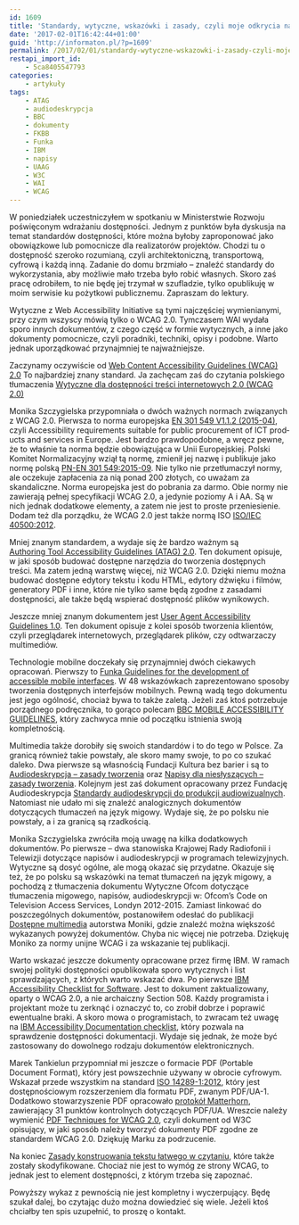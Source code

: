 ```yaml
---
id: 1609
title: 'Standardy, wytyczne, wskazówki i zasady, czyli moje odkrycia na potrzeby wydawania środków unijnych.'
date: '2017-02-01T16:42:44+01:00'
guid: 'http://informaton.pl/?p=1609'
permalink: /2017/02/01/standardy-wytyczne-wskazowki-i-zasady-czyli-moje-odkrycia-na-potrzeby-wydawania-srodkow-unijnych/
restapi_import_id:
    - 5ca8405547793
categories:
    - artykuły
tags:
    - ATAG
    - audiodeskrypcja
    - BBC
    - dokumenty
    - FKBB
    - Funka
    - IBM
    - napisy
    - UAAG
    - W3C
    - WAI
    - WCAG
---
```


W poniedziałek uczestniczyłem w spotkaniu w Ministerstwie Rozwoju poświęconym wdrażaniu dostępności. Jednym z punktów była dyskusja na temat standardów dostępności, które można byłoby zaproponować jako obowiązkowe lub pomocnicze dla realizatorów projektów. Chodzi tu o dostępność szeroko rozumianą, czyli architektoniczną, transportową, cyfrową i każdą inną. Zadanie do domu brzmiało – znaleźć standardy do wykorzystania, aby możliwie mało trzeba było robić własnych. Skoro zaś pracę odrobiłem, to nie będę jej trzymał w szufladzie, tylko opublikuję w moim serwisie ku pożytkowi publicznemu. Zapraszam do lektury.

Wytyczne z Web Accessibility Initiative są tymi najczęściej wymienianymi, przy czym wszyscy mówią tylko o WCAG 2.0. Tymczasem WAI wydała sporo innych dokumentów, z czego część w formie wytycznych, a inne jako dokumenty pomocnicze, czyli poradniki, techniki, opisy i podobne. Warto jednak uporządkować przynajmniej te najważniejsze.

Zaczynamy oczywiście od [Web Content Accessibility Guidelines (WCAG) 2.0](http://www.w3.org/TR/WCAG20/) To najbardziej znany standard. Ja zachęcam zaś do czytania polskiego tłumaczenia [Wytyczne dla dostępności treści internetowych 2.0 (WCAG 2.0)](http://fdc.org.pl/wcag2/)

Monika Szczygielska przypomniała o dwóch ważnych normach związanych z WCAG 2.0. Pierwsza to norma europejska [EN 301 549 V1.1.2 (2015-04)](http://www.etsi.org/deliver/etsi_en/301500_301599/301549/01.01.02_60/en_301549v010102p.pdf), czyli <span lang="en">Accessibility requirements suitable for public procurement of ICT products and services in Europe</span>. Jest bardzo prawdopodobne, a wręcz pewne, że to właśnie ta norma będzie obowiązująca w Unii Europejskiej. Polski Komitet Normalizacyjny wziął tą normę, zmienił jej nazwę i publikuje jako normę polską [PN-EN 301 549:2015-09](http://sklep.pkn.pl/pn-en-301-549-2015-09e.html?options=cart). Nie tylko nie przetłumaczył normy, ale oczekuje zapłacenia za nią ponad 200 złotych, co uważam za skandaliczne. Norma europejska jest do pobrania za darmo. Obie normy nie zawierają pełnej specyfikacji WCAG 2.0, a jedynie poziomy A i AA. Są w nich jednak dodatkowe elementy, a zatem nie jest to proste przeniesienie. Dodam też dla porządku, że WCAG 2.0 jest także normą ISO [ISO/IEC 40500:2012](http://www.iso.org/iso/iso_catalogue/catalogue_tc/catalogue_detail.htm?csnumber=58625).

Mniej znanym standardem, a wydaje się że bardzo ważnym są  
[Authoring Tool Accessibility Guidelines (ATAG) 2.0](https://www.w3.org/TR/ATAG20/). Ten dokument opisuje, w jaki sposób budować dostępne narzędzia do tworzenia dostępnych treści. Ma zatem jedną warstwę więcej, niż WCAG 2.0. Dzięki niemu można budować dostępne edytory tekstu i kodu HTML, edytory dźwięku i filmów, generatory PDF i inne, które nie tylko same będą zgodne z zasadami dostępności, ale także będą wspierać dostępność plików wynikowych.

Jeszcze mniej znanym dokumentem jest [User Agent Accessibility Guidelines 1.0](https://www.w3.org/TR/UAAG10/). Ten dokument opisuje z kolei sposób tworzenia klientów, czyli przeglądarek internetowych, przeglądarek plików, czy odtwarzaczy multimediów.

Technologie mobilne doczekały się przynajmniej dwóch ciekawych opracowań. Pierwszy to [Funka Guidelines for the development of accessible mobile interfaces](http://www.funka.com/contentassets/5f0cb573b62f4bfaaa7eeed6151336b5/guidelines_for_the_development_of_accessible_mobile_interfaces.pdf). W 48 wskazówkach zaprezentowano sposoby tworzenia dostępnych interfejsów mobilnych. Pewną wadą tego dokumentu jest jego ogólność, chociaż bywa to także zaletą. Jeżeli zaś ktoś potrzebuje porządnego podręcznika, to gorąco polecam [BBC MOBILE ACCESSIBILITY GUIDELINES](http://www.bbc.co.uk/guidelines/futuremedia/accessibility/mobile), który zachwyca mnie od początku istnienia swoją kompletnością.

Multimedia także dorobiły się swoich standardów i to do tego w Polsce. Za granicą również takie powstały, ale skoro mamy swoje, to po co szukać daleko. Dwa pierwsze są własnością Fundacji Kultura bez barier i są to [Audiodeskrypcja – zasady tworzenia](http://dzieciom.pl/wp-content/uploads/2012/09/Audiodeskrypcja-zasady-tworzenia.pdf) oraz [Napisy dla niesłyszących – zasady tworzenia](http://dzieciom.pl/wp-content/uploads/2012/09/Napisy-dla-nieslyszacych-zasady-tworzenia.pdf). Kolejnym jest zaś dokument opracowany przez Fundację Audiodeskrypcja [Standardy audiodeskrypcji do produkcji audiowizualnych](http://www.audiodeskrypcja.org.pl/standardy-tworzenia-audiodeskrypcji/do-produkcji-audiowizualnych.html). Natomiast nie udało mi się znaleźć analogicznych dokumentów dotyczących tłumaczeń na język migowy. Wydaje się, że po polsku nie powstały, a i za granicą są rzadkością.

Monika Szczygielska zwróciła moją uwagę na kilka dodatkowych dokumentów. Po pierwsze – dwa stanowiska Krajowej Rady Radiofonii i Telewizji dotyczące napisów i audiodeskrypcji w programach telewizyjnych. Wytyczne są dosyć ogólne, ale mogą okazać się przydatne. Okazuje się też, że po polsku są wskazówki na temat tłumaczeń na język migowy, a pochodzą z tłumaczenia dokumentu Wytyczne Ofcom dotyczące tłumaczenia migowego, napisów, audiodeskrypcji w: <span lang="en">Ofcom’s Code on Television Access Services, Londyn 2012-2015</span>. Zamiast linkować do poszczególnych dokumentów, postanowiłem odesłać do publikacji [Dostępne multimedia](http://www.widzialni.org/container/Dostepne-multimedia.pdf) autorstwa Moniki, gdzie znaleźć można większość wykazanych powyżej dokumentów. Chyba nic więcej nie potrzeba. Dziękuję Moniko za normy unijne WCAG i za wskazanie tej publikacji.

Warto wskazać jeszcze dokumenty opracowane przez firmę IBM. W ramach swojej polityki dostępności opublikowała sporo wytycznych i list sprawdzających, z których warto wskazać dwa. Po pierwsze [IBM Accessibility Checklist for Software](http://www-03.ibm.com/able/guidelines/ci162/accessibility_checklist.html). Jest to dokument zaktualizowany, oparty o WCAG 2.0, a nie archaiczny Section 508. Każdy programista i projektant może tu zerknąć i oznaczyć to, co zrobił dobrze i poprawić ewentualne braki. A skoro mowa o programistach, to zwracam też uwagę na [IBM Accessibility Documentation checklist](http://www-03.ibm.com/able/guidelines/documentation/accessdoc.html), który pozwala na sprawdzenie dostępności dokumentacji. Wydaje się jednak, że może być zastosowany do dowolnego rodzaju dokumentów elektronicznych.

Marek Tankielun przypomniał mi jeszcze o formacie PDF (Portable Document Format), który jest powszechnie używany w obrocie cyfrowym. Wskazał przede wszystkim na standard [ISO 14289-1:2012](http://www.iso.org/iso/catalogue_detail.htm?csnumber=54564), który jest dostępnościowym rozszerzeniem dla formatu PDF, zwanym PDF/UA-1. Dodatkowo stowarzyszenie PDF opracowało [protokół Matterhorn](https://www.pdfa.org/wp-content/until2016_uploads/2014/06/MatterhornProtocol_1-02.pdf), zawierający 31 punktów kontrolnych dotyczących PDF/UA. Wreszcie należy wymienić [PDF Techniques for WCAG 2.0](https://www.w3.org/TR/WCAG-TECHS/pdf.html), czyli dokument od W3C opisujący, w jaki sposób należy tworzyć dokumenty PDF zgodne ze standardem WCAG 2.0. Dziękuję Marku za podrzucenie.

Na koniec [Zasady konstruowania tekstu łatwego w czytaniu](http://www.pfron.org.pl/ebi/poprzednie-wydania/numer-32012-pfron-latw/12,Zasadykonstruowaniatekstulatwegowczytaniu.html), które także zostały skodyfikowane. Chociaż nie jest to wymóg ze strony WCAG, to jednak jest to element dostępności, z którym trzeba się zapoznać.

Powyższy wykaz z pewnością nie jest kompletny i wyczerpujący. Będę szukał dalej, bo czytając dużo można dowiedzieć się wiele. Jeżeli ktoś chciałby ten spis uzupełnić, to proszę o kontakt.
